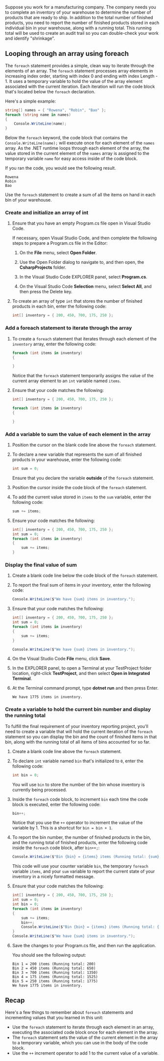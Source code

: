 Suppose you work for a manufacturing company. The company needs you to complete an inventory of your warehouse to determine the number of products that are ready to ship. In addition to the total number of finished products, you need to report the number of finished products stored in each individual bin in your warehouse, along with a running total. This running total will be used to create an audit trail so you can double-check your work and identify "shrinkage".

## Looping through an array using foreach

The `foreach` statement provides a simple, clean way to iterate through the elements of an array. The `foreach` statement processes array elements in increasing index order, starting with index 0 and ending with index Length - 1. It uses a temporary variable to hold the value of the array element associated with the current iteration. Each iteration will run the code block that's located below the `foreach` declaration.

Here's a simple example:

```c#
string[] names = { "Rowena", "Robin", "Bao" };
foreach (string name in names)
{
    Console.WriteLine(name);
}
```

Below the `foreach` keyword, the code block that contains the `Console.WriteLine(name);` will execute once for each element of the `names` array. As the .NET runtime loops through each element of the array, the value stored in the current element of the `names` array is assigned to the temporary variable `name` for easy access inside of the code block.

If you ran the code, you would see the following result.

```Output
Rowena
Robin
Bao
```

Use the `foreach` statement to create a sum of all the items on hand in each bin of your warehouse.

### Create and initialize an array of int

1. Ensure that you have an empty Program.cs file open in Visual Studio Code.

    If necessary, open Visual Studio Code, and then complete the following steps to prepare a Program.cs file in the Editor:

    1. On the **File** menu, select **Open Folder**.

    1. Use the Open Folder dialog to navigate to, and then open, the **CsharpProjects** folder.

    1. In the Visual Studio Code EXPLORER panel, select **Program.cs**.

    1. On the Visual Studio Code **Selection** menu, select **Select All**, and then press the Delete key.

1. To create an array of type `int` that stores the number of finished products in each bin, enter the following code:

    ```c#
    int[] inventory = { 200, 450, 700, 175, 250 };
    ```

### Add a foreach statement to iterate through the array

1. To create a `foreach` statement that iterates through each element of the `inventory` array, enter the following code:

    ```c#
    foreach (int items in inventory)
    {
    
    }
    ```

    Notice that the `foreach` statement temporarily assigns the value of the current array element to an `int` variable named `items`.

1. Ensure that your code matches the following:

    ```c#
    int[] inventory = { 200, 450, 700, 175, 250 };
    
    foreach (int items in inventory)
    {
    
    }
    ```

### Add a variable to sum the value of each element in the array

1. Position the cursor on the blank code line above the `foreach` statement.

1. To declare a new variable that represents the sum of all finished products in your warehouse, enter the following code:

    ```c#
    int sum = 0;
    ```

    Ensure that you declare the variable **outside** of the `foreach` statement.

1. Position the cursor inside the code block of the `foreach` statement.

1. To add the current value stored in `items` to the `sum` variable, enter the following code:

    ```c#
    sum += items;
    ```

1. Ensure your code matches the following:

    ```c#
    int[] inventory = { 200, 450, 700, 175, 250 };
    int sum = 0;
    foreach (int items in inventory)
    {
        sum += items;
    }
    ```

### Display the final value of sum

1. Create a blank code line below the code block of the `foreach` statement.

1. To report the final sum of items in your inventory, enter the following code:

    ```c#
    Console.WriteLine($"We have {sum} items in inventory.");
    ```

1. Ensure that your code matches the following:

    ```c#
    int[] inventory = { 200, 450, 700, 175, 250 };
    int sum = 0;
    foreach (int items in inventory)
    {
        sum += items;
    }
    
    Console.WriteLine($"We have {sum} items in inventory.");
    ```

1. On the Visual Studio Code **File** menu, click **Save**.

1. In the EXPLORER panel, to open a Terminal at your TestProject folder location, right-click **TestProject**, and then select **Open in Integrated Terminal**.

1. At the Terminal command prompt, type **dotnet run** and then press Enter.

    ```Output
    We have 1775 items in inventory.
    ```

### Create a variable to hold the current bin number and display the running total

To fulfill the final requirement of your inventory reporting project, you'll need to create a variable that will hold the current iteration of the `foreach` statement so you can display the bin and the count of finished items in that bin, along with the running total of all items of bins accounted for so far.

1. Create a blank code line above the `foreach` statement.

1. To declare `int` variable named `bin` that's initialized to `0`, enter the following code:

    ```c#
    int bin = 0;
    ```

    You will use `bin` to store the number of the bin whose inventory is currently being processed.

1. Inside the `foreach` code block, to increment `bin` each time the code block is executed, enter the following code:

    ```c#
    bin++;
    ```

    Notice that you use the `++` operator to increment the value of the variable by 1. This is a shortcut for `bin = bin + 1`.

1. To report the bin number, the number of finished products in the bin, and the running total of finished products, enter the following code inside the `foreach` code block, after `bin++;`:

    ```c#
    Console.WriteLine($"Bin {bin} = {items} items (Running total: {sum})");
    ```

    This code will use your counter variable `bin`, the temporary `foreach` variable `items`, and your `sum` variable to report the current state of your inventory in a nicely formatted message.

1. Ensure that your code matches the following:

    ```c#
    int[] inventory = { 200, 450, 700, 175, 250 };
    int sum = 0;
    int bin = 0;
    foreach (int items in inventory)
    {
        sum += items;
        bin++;
        Console.WriteLine($"Bin {bin} = {items} items (Running total: {sum})");
    }
    Console.WriteLine($"We have {sum} items in inventory.");
    ```

1. Save the changes to your Program.cs file, and then run the application.

    You should see the following output:

    ```Output
    Bin 1 = 200 items (Running total: 200)
    Bin 2 = 450 items (Running total: 650)
    Bin 3 = 700 items (Running total: 1350)
    Bin 4 = 175 items (Running total: 1525)
    Bin 5 = 250 items (Running total: 1775)
    We have 1775 items in inventory.
    ```

## Recap

Here's a few things to remember about `foreach` statements and incrementing values that you learned in this unit:

- Use the `foreach` statement to iterate through each element in an array, executing the associated code block once for each element in the array.
- The `foreach` statement sets the value of the current element in the array to a temporary variable, which you can use in the body of the code block.
- Use the `++` increment operator to add 1 to the current value of a variable.
